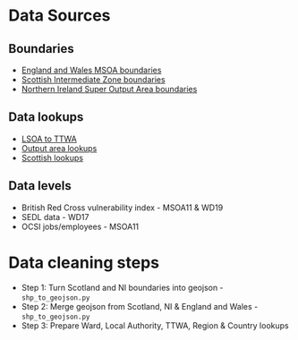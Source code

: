 # Data Sources

## Boundaries

- [England and Wales MSOA boundaries](https://geoportal.statistics.gov.uk/datasets/middle-layer-super-output-areas-december-2011-boundaries-ew-bgc)
- [Scottish Intermediate Zone boundaries](https://data.gov.uk/dataset/133d4983-c57d-4ded-bc59-390c962ea280/intermediate-zone-boundaries-2011)
- [Northern Ireland Super Output Area boundaries](https://www.nisra.gov.uk/publications/super-output-area-boundaries-gis-format)

## Data lookups

- [LSOA to TTWA](https://geoportal.statistics.gov.uk/datasets/lower-layer-super-output-area-2011-to-travel-to-work-area-december-2011-lookup-in-the-united-kingdom)
- [Output area lookups](https://geoportal.statistics.gov.uk/datasets/output-area-to-lower-layer-super-output-area-to-middle-layer-super-output-area-to-local-authority-district-december-2011-lookup-in-england-and-wales)
- [Scottish lookups](https://www2.gov.scot/Topics/Statistics/sns/SNSRef/DZ2011Lookups)

## Data levels

- British Red Cross vulnerability index - MSOA11 & WD19
- SEDL data - WD17
- OCSI jobs/employees - MSOA11

# Data cleaning steps

- Step 1: Turn Scotland and NI boundaries into geojson - `shp_to_geojson.py`
- Step 2: Merge geojson from Scotland, NI & England and Wales - `shp_to_geojson.py`
- Step 3: Prepare Ward, Local Authority, TTWA, Region & Country lookups

